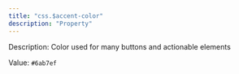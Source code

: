 ```yaml
---
title: "css.$accent-color"
description: "Property"
---
```


Description: Color used for many buttons and actionable elements

Value: `#6ab7ef`